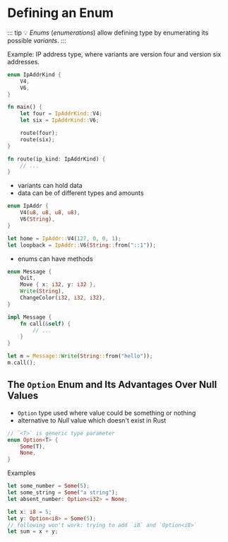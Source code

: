 # Defining an Enum

::: tip 💡
_Enums_ (_enumerations_) allow defining type by enumerating its possible _variants_.
:::

Example: IP address type, where variants are version four and version six addresses.

```rust
enum IpAddrKind {
    V4,
    V6,
}

fn main() {
    let four = IpAddrKind::V4;
    let six = IpAddrKind::V6;

    route(four);
    route(six);
}

fn route(ip_kind: IpAddrKind) {
    // ...
}

```

- variants can hold data
- data can be of different types and amounts

```rust
enum IpAddr {
    V4(u8, u8, u8, u8),
    V6(String),
}

let home = IpAddr::V4(127, 0, 0, 1);
let loopback = IpAddr::V6(String::from("::1"));
```

- enums can have methods

```rust
enum Message {
    Quit,
    Move { x: i32, y: i32 },
    Write(String),
    ChangeColor(i32, i32, i32),
}

impl Message {
    fn call(&self) {
        // ...
    }
}

let m = Message::Write(String::from("hello"));
m.call();
```

## The `Option` Enum and Its Advantages Over Null Values

- `Option` type used where value could be something or nothing
- alternative to _Null_ value which doesn't exist in Rust

```rust
// `<T>` is generic type parameter
enum Option<T> {
    Some(T),
    None,
}
```

Examples

```rust
let some_number = Some(5);
let some_string = Some("a string");
let absent_number: Option<i32> = None;

let x: i8 = 5;
let y: Option<i8> = Some(5);
// following won't work: trying to add `i8` and `Option<i8>`
let sum = x + y;
```

